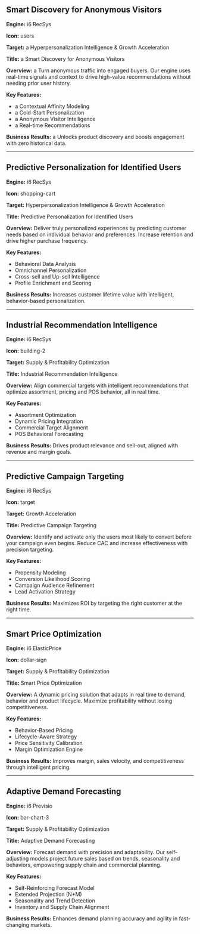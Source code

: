 ## Smart Discovery for Anonymous Visitors

**Engine:** i6 RecSys

**Icon:** users

**Target:** a Hyperpersonalization Intelligence & Growth Acceleration

**Title:** a Smart Discovery for Anonymous Visitors

**Overview:** a Turn anonymous traffic into engaged buyers. Our engine uses real-time signals and context to drive high-value recommendations without needing prior user history.

**Key Features:**
- a Contextual Affinity Modeling
- a Cold-Start Personalization
- a Anonymous Visitor Intelligence
- a Real-time Recommendations

**Business Results:** a Unlocks product discovery and boosts engagement with zero historical data.

---

## Predictive Personalization for Identified Users

**Engine:** i6 RecSys

**Icon:** shopping-cart

**Target:** Hyperpersonalization Intelligence & Growth Acceleration

**Title:** Predictive Personalization for Identified Users

**Overview:** Deliver truly personalized experiences by predicting customer needs based on individual behavior and preferences. Increase retention and drive higher purchase frequency.

**Key Features:**
- Behavioral Data Analysis
- Omnichannel Personalization
- Cross-sell and Up-sell Intelligence
- Profile Enrichment and Scoring

**Business Results:** Increases customer lifetime value with intelligent, behavior-based personalization.

---

## Industrial Recommendation Intelligence

**Engine:** i6 RecSys

**Icon:** building-2

**Target:** Supply & Profitability Optimization

**Title:** Industrial Recommendation Intelligence

**Overview:** Align commercial targets with intelligent recommendations that optimize assortment, pricing and POS behavior, all in real time.

**Key Features:**
- Assortment Optimization
- Dynamic Pricing Integration
- Commercial Target Alignment
- POS Behavioral Forecasting

**Business Results:** Drives product relevance and sell-out, aligned with revenue and margin goals.

---

## Predictive Campaign Targeting

**Engine:** i6 RecSys

**Icon:** target

**Target:** Growth Acceleration

**Title:** Predictive Campaign Targeting

**Overview:** Identify and activate only the users most likely to convert before your campaign even begins. Reduce CAC and increase effectiveness with precision targeting.

**Key Features:**
- Propensity Modeling
- Conversion Likelihood Scoring
- Campaign Audience Refinement
- Lead Activation Strategy

**Business Results:** Maximizes ROI by targeting the right customer at the right time.

---

## Smart Price Optimization

**Engine:** i6 ElasticPrice

**Icon:** dollar-sign

**Target:** Supply & Profitability Optimization

**Title:** Smart Price Optimization

**Overview:** A dynamic pricing solution that adapts in real time to demand, behavior and product lifecycle. Maximize profitability without losing competitiveness.

**Key Features:**
- Behavior-Based Pricing
- Lifecycle-Aware Strategy
- Price Sensitivity Calibration
- Margin Optimization Engine

**Business Results:** Improves margin, sales velocity, and competitiveness through intelligent pricing.

---

## Adaptive Demand Forecasting

**Engine:** i6 Previsio

**Icon:** bar-chart-3

**Target:** Supply & Profitability Optimization

**Title:** Adaptive Demand Forecasting

**Overview:** Forecast demand with precision and adaptability. Our self-adjusting models project future sales based on trends, seasonality and behaviors, empowering supply chain and commercial planning.

**Key Features:**
- Self-Reinforcing Forecast Model
- Extended Projection (N+M)
- Seasonality and Trend Detection
- Inventory and Supply Chain Alignment

**Business Results:** Enhances demand planning accuracy and agility in fast-changing markets.
